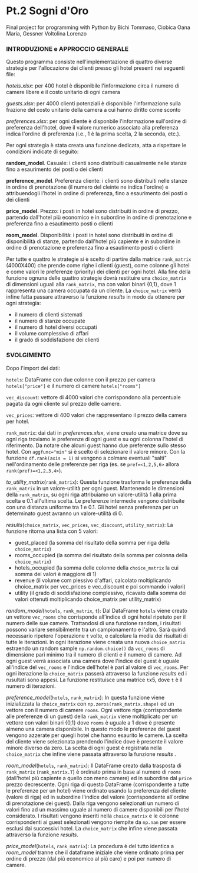 # Pt.2 Sogni d'Oro
Final project for programming with Python by Bichi Tommaso, Ciobica Oana Maria, Gessner Voltolina Lorenzo

### INTRODUZIONE e APPROCCIO GENERALE

Questo programma consiste nell'implementazione di quattro diverse strategie per l'allocazione dei clienti presso gli hotel presenti nei seguenti file:

*hotels.xlsx*: per 400 hotel è disponibile l'informazione circa il numero di camere libere e il costo unitario di ogni camera

*guests.xlsx*: per 4000 clienti potenziali è disponibile l'informazione sulla frazione del costo unitario della camera a cui hanno diritto come sconto

*preferences.xlsx*: per ogni cliente è disponbile l'informazione sull'ordine di preferenza dell'hotel, dove il valore numerico associato alla preferenza indica l'ordine di preferenza (i.e., 1 è la prima scelta, 2 la seconda, etc.).

Per ogni strategia è stata creata una funzione dedicata, atta a rispettare le condizioni indicate di seguito:

**random_model**. Casuale: i clienti sono distribuiti casualmente nelle stanze fino a esaurimento dei posti o dei clienti

**preference_model**. Preferenza cliente: i clienti sono distribuiti nelle stanze in ordine di prenotazione (il numero del cleinte ne indica l'ordine) e attribuendogli l'hotel in ordine di preferenza, fino a esaurimento dei posti o dei clienti

**price_model**. Prezzo: i posti in hotel sono distribuiti in ordine di prezzo, partendo dall'hotel più economico e in subordine in ordine di prenotazione e preferenza fino a esautimento posti o clienti 

**room_model**. Disponibilità: i posti in hotel sono distribuiti in ordine di disponibilità di stanze, partendo dall'hotel più capiente e in subordine in ordine di prenotazione e preferenza fino a esautimento posti o clienti 


Per tutte e quattro le strategie si è scelto di partire dalla matrice `rank_matrix` (4000X400) che prende come righe i clienti (guest), come colonne gli hotel e come valori le preferenze (priority) dei clienti per ogni hotel. Alla fine della funzione ognuna delle quattro strategie dovrà restituire una `choice_matrix` di dimensioni uguali alla `rank_matrix`, ma con valori binari {0,1}, dove 1 rappresenta una camera occupata da un cliente. La `choice_matrix` verrà infine fatta passare attraverso la funzione *results* in modo da ottenere per ogni strategia:

  * il numero di clienti sistemati
  * il numero di stanze occupate
  * il numero di hotel diversi occupati
  * il volume complessivo di affari
  * il grado di soddisfazione dei clienti

### SVOLGIMENTO

Dopo l'import dei dati:

`hotels`: DataFrame con due colonne con il prezzo per camera `hotels["price"]` e il numero di camere `hotels["rooms"]`

`vec_discount`: vettore di 4000 valori che corrispondono alla percentuale pagata da ogni cliente sul prezzo delle camere. 

`vec_prices`: vettore di 400 valori che rappresentano il prezzo della camera per hotel.

`rank_matrix`: dai dati in *preferences.xlsx*, viene creato una matrice dove su ogni riga troviamo le preferenze di ogni guest e su ogni colonna l'hotel di riferimento. Da notare che alcuni guest hanno due preferenze sullo stesso hotel. Con `aggfunc="min"` si è scelto di selezionare il valore minore.  Con la funzione  `df.rank(axis = 1)` si vengono a colmare eventuali "salti" nell'ordinamento delle preferenze per riga (es. se `pref=<1,2,5,6>` allora `rank(pref)=<1,2,3,4>`).

*to_utility_matrix*(`rank_matrix`):
 Questa funzione trasforma le preferenze della `rank_matrix` in un valore-utilità per ogni guest. Mantenendo le dimensioni della `rank_matrix`, su ogni riga attribuiamo un valore-utilità 1 alla prima scelta e 0.1 all'ultima scelta. Le preferenze intermedie vengono distribuite con una distanza uniforme tra 1 e 0.1. Gli hotel senza preferenza per un determinato guest avranno un valore-utilità di 0.

*results*(`choice_matrix`, `vec_prices`, `vec_discount`, `utility_matrix`):
La funzione ritorna una lista con 5 valori:
  * guest_placed (la somma del risultato della somma per riga della `choice_matrix`)
  * rooms_occupied (la somma del risultato della somma per colonna della `choice_matrix`)
  * hotels_occupied (la somma delle colonne della `choice_matrix` la cui somma dei valori è maggiore di 1)
  * revenue (il volume com plessivo d'affari, calcolato moltiplicando choice_matrix per vec_prices e vec_discount e poi sommando i valori)
  * utility (il grado di soddisfazione complessivo, ricavato dalla somma dei valori ottenuti moltiplicando choice_matrix per utility_matrix)

*random_model*(`hotels`, `rank_matrix`, `t`):
 Dal DataFrame `hotels` viene creato un vettore `vec_rooms` che corrisponde all'indice di ogni hotel ripetuto per il numero delle sue camere.
Trattandosi di una funzione random, i risultati possono variare sensibilmente tra un campionamento e l'altro. Sarà quindi necessario ripetere l'operazione `t` volte,  e calcolare la media dei risultati di tutte le iterazioni. In ogni iterazione viene creata una nuova `choice_matrix` estraendo un random sample `np.random.choice()` da `vec_rooms` di dimensione pari minimo tra il numero di clienti e il numero di camere. Ad ogni guest verrà associata una camera dove l'indice del guest è uguale all'indice del `vec_rooms` e l'indice dell'hotel è pari al valore di `vec_rooms`. Per ogni iterazione la `choice_matrix` passerà attraverso la funzione *results* ed i rusultati sono appesi. La funzione restituisce una matrice `t`x5, dove `t` è il numero di iterazioni.

*preference_model*(`hotels`, `rank_matrix`):
 In questa funzione viene inizializzata la `choice_matrix` con `np.zeros(rank_matrix.shape)` ed un vettore con il numero di camere `rooms`. Ogni vettore riga (corrispondente alle preferenze di un guest) della `rank_matrix` viene moltiplicato per un vettore con valori binari {0,1} dove `rooms` è uguale a 1 dove è presente almeno una camera disponibile. In questo modo le preferenze del guest vengono azzerate per quegli hotel che hanno esaurito le camere. La scelta del cliente viene selezionata prendendo l'indice dove è presente il valore minore diverso da zero. La scelta di ogni guest è registrata nella `choice_matrix` che infine viene passata attraverso la funzione *results* .

*room_model*(`hotels`, `rank_matrix`):
 Il DataFrame creato dalla trasposta di `rank_matrix` (`rank_matrix.T`) è ordinato prima in base al numero di `rooms` (dall'hotel più capiente a quello con meno camere) ed in subordine dal `price` prezzo decrescente. Ogni riga di questo DataFrame (corrispondente a tutte le preferenze per un hotel) viene ordinato usando la preferenza del cliente (valore di riga) ed in subordine l'indice del valore (corrispondente all'ordine di prenotazione dei guest). Dalla riga vengono selezionati un numero di valori fino ad un massimo uguale al numero di camere disponibili per l'hotel considerato. I risultati vengono inseriti nella `choice_matrix` e le colonne corrispondenti ai guest selezionati vengono riempite da `np.nan` per essere esclusi dai successivi hotel. La `choice_matrix` che infine viene passata attraverso la funzione *results*.

*price_model*(`hotels`, `rank_matrix`):
 La procedura è del tutto identica a *room_model* tranne che il dataframe iniziale che viene ordinato prima per ordine di prezzo (dal più economico al più caro) e poi per numero di camere.




